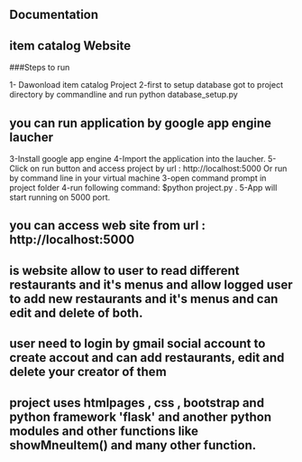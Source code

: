 Documentation
------------------
item catalog Website
----------------
###Steps to run

1- Dawonload item catalog Project
2-first to setup database got to project directory by commandline and run python database_setup.py

you can run application by google app engine laucher
----------------------------------------------
3-Install google app engine
4-Import the application into the laucher.
5-Click on run button and access project by url : http://localhost:5000
Or
run by command line in your virtual machine
3-open command prompt in project folder
4-run following command: $python project.py .
5-App will start running on 5000 port.

you can access web site from url : http://localhost:5000
-------------------------------------------------------
is website allow to user to read different restaurants and it's menus
and allow logged user to add new restaurants and it's menus and can edit and delete of both.
------------------------------------------------------------------
user need to login by gmail social account to create accout and can add restaurants, edit and delete your creator of them
-------------------------------------------------------
project uses htmlpages , css , bootstrap and  python framework 'flask' and another python modules
and other functions like showMneuItem() and many other function.
----------------------------------------------------------
